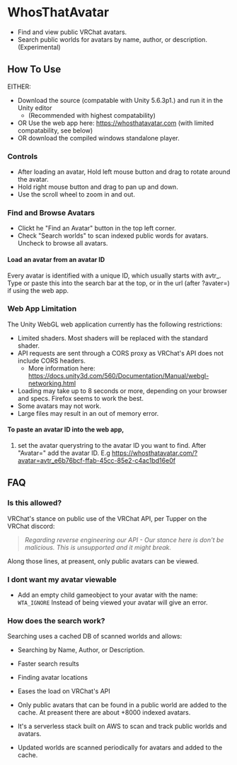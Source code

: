 # WhosThatAvatar
* Find and view public VRChat avatars.
* Search public worlds for avatars by name, author, or description. (Experimental)

## How To Use
EITHER: 
* Download the source (compatable with Unity 5.6.3p1.) and run it in the Unity editor 
  * (Recommended with highest compatability)
* OR Use the web app here: https://whosthatavatar.com (with limited compatability, see below)
* OR download the compiled windows standalone player.

### Controls
* After loading an avatar, Hold left mouse button and drag to rotate around the avatar.
* Hold right mouse button and drag to pan up and down.
* Use the scroll wheel to zoom in and out.

### Find and Browse Avatars
* Clickt he "Find an Avatar" button in the top left corner.
* Check "Search worlds" to scan indexed public words for avatars. Uncheck to browse all avatars.
#### Load an avatar from an avatar ID
Every avatar is identified with a unique ID, which usually starts with avtr_.
Type or paste this into the search bar at the top, or in the url (after ?avater=) if using the web app.

### Web App Limitation
The Unity WebGL web application currently has the following restrictions:
* Limited shaders. Most shaders will be replaced with the standard shader.
* API requests are sent through a CORS proxy as VRChat's API does not include CORS headers. 
  * More information here:  https://docs.unity3d.com/560/Documentation/Manual/webgl-networking.html
* Loading may take up to 8 seconds or more, depending on your browser and specs. Firefox seems to work the best.
* Some avatars may not work.
* Large files may result in an out of memory error. 

#### To paste an avatar ID into the web app, 
  1. set the avatar querystring to the avatar ID you want to find. After "Avatar=" add the avatar ID. 
      E.g https://whosthatavatar.com/?avatar=avtr_e6b76bcf-ffab-45cc-85e2-c4ac1bd16e0f




## FAQ
### Is this allowed?
VRChat's stance on public use of the VRChat API, per Tupper on the VRChat discord: 
> *Regarding reverse engineering our API - Our stance here is don't be malicious.  This is unsupported and it might break.*

Along those lines, at preasent, only public avatars can be viewed. 

### I dont want my avatar viewable
* Add an empty child gameobject to your avatar with the name: `WTA_IGNORE`
Instead of being viewed your avatar will give an error.

### How does the search work?
Searching uses a cached DB of scanned worlds and allows:
* Searching by Name, Author, or Description.
* Faster search results
* Finding avatar locations
* Eases the load on VRChat's API

* Only public avatars that can be found in a public world are added to the cache. At preasent there are about +8000 indexed avatars.
* It's a serverless stack built on AWS to scan and track public worlds and avatars.
* Updated worlds are scanned periodically for avatars and added to the cache.
